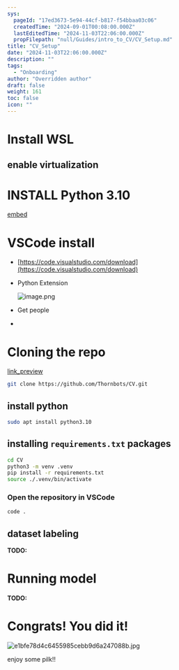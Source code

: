 ```yaml
---
sys:
  pageId: "17ed3673-5e94-44cf-b817-f54bbaa03c06"
  createdTime: "2024-09-01T00:08:00.000Z"
  lastEditedTime: "2024-11-03T22:06:00.000Z"
  propFilepath: "null/Guides/intro_to_CV/CV_Setup.md"
title: "CV_Setup"
date: "2024-11-03T22:06:00.000Z"
description: ""
tags:
  - "Onboarding"
author: "Overridden author"
draft: false
weight: 161
toc: false
icon: ""
---
```


# Install WSL

## enable virtualization

# INSTALL Python 3.10

[embed](https://www.rose-hulman.edu/class/csse/csse132/2425a/labs/prelab1-wsl2.html)

# VSCode install

- [https://code.visualstudio.com/download](https://code.visualstudio.com/download)
- Python Extension

	![image.png](https://prod-files-secure.s3.us-west-2.amazonaws.com/d518164a-d88e-44d1-a4ee-3adb3bd8bce0/d82b6650-a5e4-4d3c-b8c9-93d817dae00e/image.png?X-Amz-Algorithm=AWS4-HMAC-SHA256&X-Amz-Content-Sha256=UNSIGNED-PAYLOAD&X-Amz-Credential=ASIAZI2LB46676XAERBT%2F20250204%2Fus-west-2%2Fs3%2Faws4_request&X-Amz-Date=20250204T210613Z&X-Amz-Expires=3600&X-Amz-Security-Token=IQoJb3JpZ2luX2VjEB0aCXVzLXdlc3QtMiJHMEUCIHhlyWQD2ENDeHMsLL48NvdG0OpIcRWcfHevUzQ7QR1RAiEAzhfuCkBYx7Dw49sm9y4bLel9Owd3aPvbmq4oFVlS3Jsq%2FwMINhAAGgw2Mzc0MjMxODM4MDUiDFmiUqYS3BK6G8IBMSrcA4LlfEIf8s7Q5%2Fs%2F8Kgs57H1JelB6PCRKQEdY0tI8DKuKeMmslHAc9n5rqyGM%2BDaFwJJIVSfL3bEY8q5DLk%2FhmPML1l6QfJAvHbQKR6Nywek6rZQn4MlrI2Vc0mtrXtYKJqkOpcN%2FqKl%2FOPCQ5%2FG4y4s4csYtCqFnDSNgv23EKQzj7lbni8B4c%2BnXeNq4bha%2Fsel6lUoZIUwOLx%2Fun%2BOPEB5%2BqE6nzcEio2Oyc6H3Chj0f0VIiDip0Jggp8Jbc5EjlgPhyqdj3qgFjzYdd9mDmxPqHwWk05FBMexNL%2BIOBAtTYN8xAHsDQ40OqJnZpUqOLs9YoddLQ3pvIzcNs3z%2BX0dMxSH22MXxPeocYBRoOBaVuzemMuxRJ4ZjSBoO3K9xQK59kSNE5uto2gQYKVWsmjoZXBTFdGLaJD6V3grQNmPYY3c4Ykp6iwcH%2Fu2GmCR0VElF6anRwM%2BrYDzVZLf6BeYJdwNaz8EjhxJAb5qCe1QWx%2Fr%2F3tclHJuZ7Z9Qy6MspEX6ZJldxvO%2FEBLpOboOweoQ4MD61MPmtcXImlJf9O9KnJthvc6XR1OcsYfL5CexoMUZ%2BUDF8JRleXBIyXge9u2Paetle3d8TIotOxzp%2F7UJhd506k%2Fox3ezTVwMP%2F9ib0GOqUBAdpfYWMKOGUMhgYGz4AffRta20cdB%2BV%2FgJcmvTXRf0WZZocUA6l65wRMQOZCD4KVYHf3Efmd4RNXjoLnLeMaBlcbygijNWkpSWbEHsl4%2B3%2FFH%2F62B2o5UPsBBKLtFfVe6hACJomakAA4sz6KxoatGPuUv7SVGidp%2FNGw%2BlT3GBRSBeos12WF4kXVKOrUonZ%2F4SA6qDFPPaHBKM71jBujhUh2iFWZ&X-Amz-Signature=1dfa419b718c8c219515ddf1f6d7b6e58f02b45b9848394579fa3e217b194cb5&X-Amz-SignedHeaders=host&x-id=GetObject)
- Get people
- 

# Cloning the repo

[link_preview](https://github.com/Thornbots/CV/)

```bash
git clone https://github.com/Thornbots/CV.git
```

## install python

```bash
sudo apt install python3.10
```

## installing `requirements.txt` packages

```bash
cd CV
python3 -m venv .venv
pip install -r requirements.txt
source ./.venv/bin/activate
```

### Open the repository in VSCode

```bash
code .
```

## dataset labeling  

**TODO:**

# Running model

**TODO:**

# Congrats! You did it!

![e1bfe78d4c6455985cebb9d6a247088b.jpg](https://prod-files-secure.s3.us-west-2.amazonaws.com/d518164a-d88e-44d1-a4ee-3adb3bd8bce0/7d1ce04e-65d6-40c8-814d-754280e9515a/e1bfe78d4c6455985cebb9d6a247088b.jpg?X-Amz-Algorithm=AWS4-HMAC-SHA256&X-Amz-Content-Sha256=UNSIGNED-PAYLOAD&X-Amz-Credential=ASIAZI2LB466UFKHCTYB%2F20250204%2Fus-west-2%2Fs3%2Faws4_request&X-Amz-Date=20250204T210612Z&X-Amz-Expires=3600&X-Amz-Security-Token=IQoJb3JpZ2luX2VjEB0aCXVzLXdlc3QtMiJIMEYCIQDwYlnGCiIPgBFuVxd9B084wq14KHKKYz37DKoUdAgxPAIhAPoK9O8iRQ%2FVvp6v0%2FRVqNgw7AYk5WbNV7ehn4EzSXZ9Kv8DCDYQABoMNjM3NDIzMTgzODA1IgxGyOOxrbptfwczP0oq3AM%2BpC4MKCxU0mHKnMlzhjvlOIFGJbEkwtolvL3drLC03mqk1lTvuLWoGC0TUFqX7606kpxL2tN%2Bzx02krIA%2BAyH%2B%2FPyTbaINpQC%2BPvGEDM125x5sSSx1iVNKtufo3ZfAMHG2ysARfxcU8MnUTst8wBPf%2FXyfkNnyI%2Bvvfc3304NwwUQOpbAtcJ6RbrsTcmlXuuiYCaxXwYLCEI%2BrsUEmfMK7Vb%2FD7fXVHdN%2Fx39j9c41zdWSeC8jSSk%2BRUqlvntJnMPYSSSb3t2LMCFXcaikBwEtok8hrBy4EJkaSau%2F6T93AJbp0YwKnn63N2QQ0OYkqqZzpb3zwFFyXVfD8nWLvWCBz4xtu7I1gKPIDhUZs8KSUDFHyw67D4y7EmVvG7tWPalOde91iDTFhlMOMms%2BEdi9DS480Zkf73YGiTSiEF%2Fy1W1cH%2Fg4TD2f2%2FWWKdCZRdfDY1Is9%2BwX69hYqHc%2BM0eDBe02Qz0W%2BM%2Fb1tVZKRmoYPsrS3rSD%2BF1qBshhAqrg6uuiikdzTLwJM%2BOA0Rl0TFfg1lh2KcsRcH02c74Wal%2BUxNU4wiOkKkoHd4qavf4ZFXQJTjTJEwbUdqu4KxOgrIjiWtgNBoqwbHqKlpY8bLDxnLIEiYvn39cSmjHDCr%2Fom9BjqkARelrDZT6fd35LgXWPA9xHROGUsF4E1Qy7ohuoHIG2FnmfH1Yx0JDeZXY2QI0Czuk9tX2aqAG%2BcRM1Eck8ObVQymjP732Q4YscnPfRhRSIZLVPNIAF0khyTNMWhK%2FvgwZXfUGJsUBf9%2BocxBOpbM5sB9XD8UkXsenY8z%2FPzXI%2FNQpGywZ0lsz%2BDDXLdWsXvJcYMVmb6Oev8xSv8sKLfoD6iRaWB%2F&X-Amz-Signature=c143fe5c8c7a91b8bf026af4e901994db0dd9b8fbe1c4818eae0bab4a1b93002&X-Amz-SignedHeaders=host&x-id=GetObject)

enjoy some pilk!!
